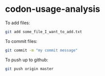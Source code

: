 # codon-usage-analysis


To add files:
```bash
git add some_file_I_want_to_add.txt
```

To commit files:
```bash
git commit -m "my commit message"
```

To push up to github:
```bash
git push origin master
```
